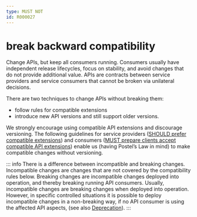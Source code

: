 ```yaml
---
type: MUST NOT
id: R000027
---
```


# break backward compatibility

Change APIs, but keep all consumers running.
Consumers usually have independent release lifecycles, focus on stability, and avoid changes that do not provide additional value.
APIs are contracts between service providers and service consumers that cannot be broken via unilateral decisions.

There are two techniques to change APIs without breaking them:

- follow rules for compatible extensions
- introduce new API versions and still support older versions.

We strongly encourage using compatible API extensions and discourage versioning.
The following guidelines for service providers ([SHOULD prefer compatible extensions](@guidelines/R000028)) and consumers ([MUST prepare clients accept compatible API extensions](@guidelines/R000029)) enable us (having Postel’s Law in mind) to make compatible changes without versioning.

::: info
There is a difference between incompatible and breaking changes. Incompatible changes are changes that are not covered by the compatibility rules below. Breaking changes are incompatible changes deployed into operation, and thereby breaking running API consumers. Usually, incompatible changes are breaking changes when deployed into operation.
However, in specific controlled situations it is possible to deploy incompatible changes in a non-breaking way, if no API consumer is using the affected API aspects, (see also [Deprecation](../../050_Compatibility/040_Deprecation/index.md)).
:::
